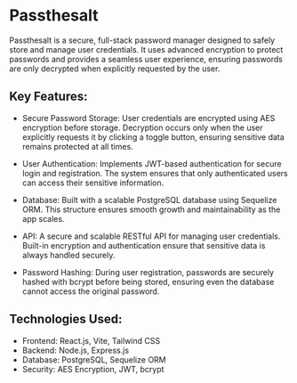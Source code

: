 # Passthesalt

Passthesalt is a secure, full-stack password manager designed to safely store and manage user credentials. It uses advanced encryption to protect passwords and provides a seamless user experience, ensuring passwords are only decrypted when explicitly requested by the user.

## Key Features:

- Secure Password Storage: User credentials are encrypted using AES encryption before storage. Decryption occurs only when the user explicitly requests it by clicking a toggle button, ensuring sensitive data remains protected at all times.

- User Authentication: Implements JWT-based authentication for secure login and registration. The system ensures that only authenticated users can access their sensitive information.

- Database: Built with a scalable PostgreSQL database using Sequelize ORM. This structure ensures smooth growth and maintainability as the app scales.

- API: A secure and scalable RESTful API for managing user credentials. Built-in encryption and authentication ensure that sensitive data is always handled securely.

- Password Hashing: During user registration, passwords are securely hashed with bcrypt before being stored, ensuring even the database cannot access the original password.

## Technologies Used:

- Frontend: React.js, Vite, Tailwind CSS
- Backend: Node.js, Express.js
- Database: PostgreSQL, Sequelize ORM
- Security: AES Encryption, JWT, bcrypt
